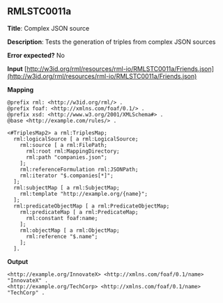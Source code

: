 ## RMLSTC0011a

**Title**: Complex JSON source

**Description**: Tests the generation of triples from complex JSON sources

**Error expected?** No

**Input**
 [http://w3id.org/rml/resources/rml-io/RMLSTC0011a/Friends.json](http://w3id.org/rml/resources/rml-io/RMLSTC0011a/Friends.json)

**Mapping**
```
@prefix rml: <http://w3id.org/rml/> .
@prefix foaf: <http://xmlns.com/foaf/0.1/> .
@prefix xsd: <http://www.w3.org/2001/XMLSchema#> .
@base <http://example.com/rules/> .

<#TriplesMap2> a rml:TriplesMap;
  rml:logicalSource [ a rml:LogicalSource;
    rml:source [ a rml:FilePath;
      rml:root rml:MappingDirectory;
      rml:path "companies.json";
    ];
    rml:referenceFormulation rml:JSONPath;
    rml:iterator "$.companies[*]";
  ];
  rml:subjectMap [ a rml:SubjectMap;
    rml:template "http://example.org/{name}";
  ];
  rml:predicateObjectMap [ a rml:PredicateObjectMap;
    rml:predicateMap [ a rml:PredicateMap;
      rml:constant foaf:name;
    ];
    rml:objectMap [ a rml:ObjectMap;
      rml:reference "$.name";
    ];
  ].

```

**Output**
```
<http://example.org/InnovateX> <http://xmlns.com/foaf/0.1/name> "InnovateX" .
<http://example.org/TechCorp> <http://xmlns.com/foaf/0.1/name> "TechCorp" .

```

